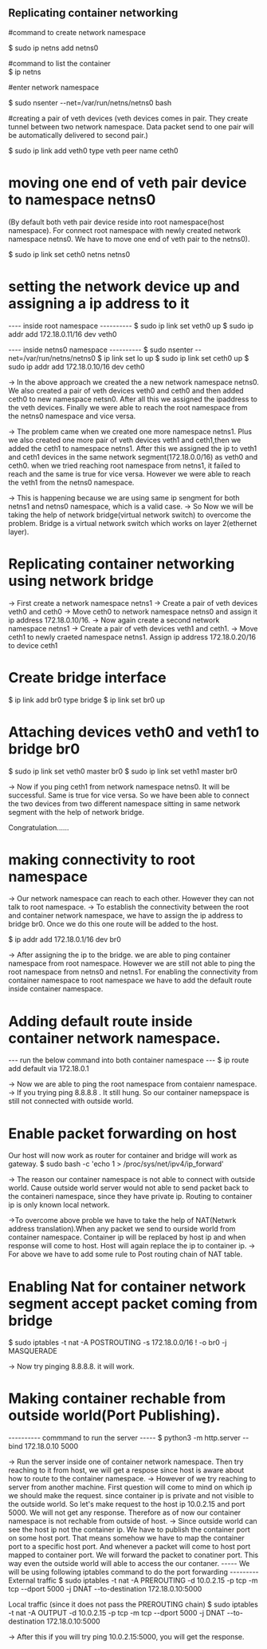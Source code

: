 ## Replicating container networking
#command to create network namespace

$ sudo ip netns add netns0

#command to list the container\
$ ip netns

#enter network namespace

$ sudo nsenter --net=/var/run/netns/netns0 bash

#creating a pair of veth devices
(veth devices comes in pair. They create tunnel between two network namespace. Data packet send to one pair will be automatically delivered to second pair.)

$ sudo ip link add veth0 type veth peer name ceth0

# moving one end of veth pair device to namespace netns0
(By default both veth pair device reside into root namespace(host namespace). For connect root namespace with newly created network namespace netns0. We have to move one end of veth pair to the netns0).

$ sudo ip link set ceth0 netns netns0

# setting the network device up and assigning a ip address to it

---- inside root namespace ----------
$ sudo ip link set veth0 up
$ sudo ip addr add 172.18.0.11/16 dev veth0

---- inside netns0 namespace ----------
$ sudo nsenter --net=/var/run/netns/netns0
$ ip link set lo up
$ sudo ip link set ceth0 up
$ sudo ip addr add 172.18.0.10/16 dev ceth0


-> In the above approach we created the a new network namespace netns0. We also created a pair of veth devices veth0 and ceth0 and then added ceth0 to new namespace netsn0. After all this we assigned the ipaddress to the veth devices. Finally we were able to reach the root namespace from the netns0 namespace and vice versa.

-> The problem came when we created one more namespace netns1. Plus we also created one more pair of veth devices veth1 and ceth1,then we added the ceth1 to namespace netns1. After this we assigned the ip  to veth1 and ceth1 devices in the same network segment(172.18.0.0/16) as veth0 and ceth0. when we tried reaching root namespace from netns1, it failed to reach and the same is true for vice versa. However we were able to reach the veth1 from the netns0 namespace.

-> This is happening because we are using same ip sengment for both netns1 and netns0 namespace, which is a valid case.
-> So Now we will be taking the help of network bridge(virtual network switch) to overcome the problem. Bridge is a virtual network switch which works on layer 2(ethernet layer).

# Replicating container networking using network bridge

-> First create a network namespace netns1
-> Create a pair of veth devices veth0 and ceth0
-> Move ceth0 to network namespace netns0 and assign it ip address 172.18.0.10/16.
-> Now again create a second network namespace netns1
-> Create a pair of veth devices veth1 and ceth1.
-> Move ceth1  to newly craeted namespace netns1. Assign ip address 172.18.0.20/16 to device ceth1

# Create bridge interface
$ ip link add br0 type bridge
$ ip link set br0 up

# Attaching devices veth0 and veth1 to bridge br0
$ sudo ip link set veth0 master br0
$ sudo ip link set veth1 master br0

-> Now if you ping ceth1 from network namespace netns0. It will be successful. Same is true for vice versa. So we have been 
able to connect the two devices from two different namespace sitting in same network segment with the help of network bridge.

Congratulation......

# making connectivity to root namespace
-> Our network namespace can reach to each other. However they can not talk to root namespace.
-> To establish the connectivity between the root and container network namespace, we have to assign the ip address to bridge
br0. Once we do this one route will be added to the host.

$ ip addr add 172.18.0.1/16 dev br0

-> After assigning the ip to the bridge. we are able to ping container namespace from root namespace. However we are still not able to ping the root namespace from netns0 and netns1. For enabling the connectivity from container namespace to root 
namespace we have to add the default route inside container namespace.

# Adding default route inside container network namespace.
--- run the below command into both container namespace ---
$ ip route add default via 172.18.0.1

-> Now we are able to ping the root namespace from contaienr namespace.
-> If you trying ping 8.8.8.8 . It still hung. So our container namepspace is still not connected with outside world.

# Enable packet forwarding on host
Our host will now work as router for container and bridge will work as gateway.
$ sudo bash -c 'echo 1 > /proc/sys/net/ipv4/ip_forward'

-> The reason our container namespace is not able to connect with outside world. Cause outside world server would not able to
send packet back to the containeri namespace, since they have private ip. Routing to container ip is only known local network.

->To overcome above proble we have to take the help of NAT(Netwrk address translation).When any packet we send to ourside world from container namespace. Container ip will be replaced by host ip and when response will come to host. Host will again replace the ip to container ip.
-> For above we have to add some rule to Post routing chain of NAT table.

# Enabling Nat for container network segment accept packet coming from bridge
$ sudo iptables -t nat -A POSTROUTING -s 172.18.0.0/16 ! -o br0 -j MASQUERADE

-> Now try pinging 8.8.8.8. it will work.

# Making container rechable from outside world(Port Publishing).

---------- commmand to run the server -----
$ python3 -m http.server --bind 172.18.0.10 5000

-> Run the server inside one of container network namespace. Then try reaching to it from host, we will get a respose since 
host is aware about how to route to the container namespace.
-> However of we try reaching to server from another machine. First question will come to mind on which ip we should make the
request. since container ip is private and not visible to the outside world. So let's make request to the host ip 10.0.2.15   and port 5000. We will not get any response. Therefore as of now our container namespace is not rechable from outside of host.
-> Since outside world can see the host ip not the container ip. We have to publish the container port on some host port. That means somehow we have to map the container port to a specific host port. And whenever a packet will come to host port mapped to container port. We will forward the packet to conatiner port. This way even the outside world will able to access the our  contaner.
----- We will be using following iptables command to do the port forwarding --------- 
External traffic 
$ sudo iptables -t nat -A PREROUTING -d 10.0.2.15 -p tcp -m tcp --dport 5000 -j DNAT --to-destination 172.18.0.10:5000

Local traffic (since it does not pass the PREROUTING chain)
$ sudo iptables -t nat -A OUTPUT -d 10.0.2.15 -p tcp -m tcp --dport 5000 -j DNAT --to-destination 172.18.0.10:5000

-> After this if you will try ping 10.0.2.15:5000, you will get the response.
